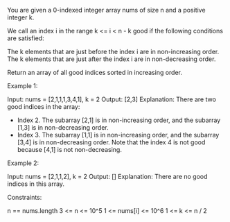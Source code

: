 You are given a 0-indexed integer array nums of size n and a positive integer
k.

We call an index i in the range k <= i < n - k good if the following
conditions are satisfied:


The k elements that are just before the index i are in non-increasing
order.
The k elements that are just after the index i are in non-decreasing order.


Return an array of all good indices sorted in increasing order.


Example 1:


Input: nums = [2,1,1,1,3,4,1], k = 2
Output: [2,3]
Explanation: There are two good indices in the array:
- Index 2. The subarray [2,1] is in non-increasing order, and the subarray
[1,3] is in non-decreasing order.
- Index 3. The subarray [1,1] is in non-increasing order, and the subarray
[3,4] is in non-decreasing order.
Note that the index 4 is not good because [4,1] is not non-decreasing.

Example 2:


Input: nums = [2,1,1,2], k = 2
Output: []
Explanation: There are no good indices in this array.



Constraints:


n == nums.length
3 <= n <= 10^5
1 <= nums[i] <= 10^6
1 <= k <= n / 2




